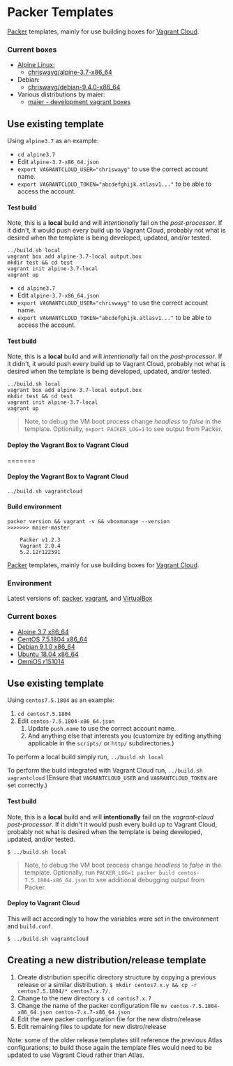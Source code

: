 # Packer Templates

[Packer](https://packer.io) templates, mainly for use building boxes for [Vagrant Cloud](https://app.vagrantup.com/).

### Current boxes

- [Alpine Linux:](http://alpinelinux.org/)
	- [chriswayg/alpine-3.7-x86_64](https://app.vagrantup.com/chriswayg/boxes/alpine-3.7-x86_64)
- Debian:
	- [chriswayg/debian-9.4.0-x86_64](https://app.vagrantup.com/chriswayg/boxes/debian-9.4.0-x86_64)
- Various distributions by maier:
  - [maier - development vagrant boxes](https://app.vagrantup.com/maier)

## Use existing template

Using `alpine3.7` as an example:

- `cd alpine3.7`
- Edit `alpine-3.7-x86_64.json`
- `export VAGRANTCLOUD_USER="chriswayg"` to use the correct account name.
- `export VAGRANTCLOUD_TOKEN="abcdefghijk.atlasv1..."` to be able to access the account.

#### Test build

Note, this is a **local** build and will *intentionally* fail on the *post-processor*. If it didn't, it would push every build up to Vagrant Cloud, probably not what is desired when the template is being developed, updated, and/or tested.

```
../build.sh local
vagrant box add alpine-3.7-local output.box
mkdir test && cd test
vagrant init alpine-3.7-local
vagrant up
```

- `cd alpine3.7`
- Edit `alpine-3.7-x86_64.json`
- `export VAGRANTCLOUD_USER="chriswayg"` to use the correct account name.
- `export VAGRANTCLOUD_TOKEN="abcdefghijk.atlasv1..."` to be able to access the account.

#### Test build

Note, this is a **local** build and will *intentionally* fail on the *post-processor*. If it didn't, it would push every build up to Vagrant Cloud, probably not what is desired when the template is being developed, updated, and/or tested.

```
../build.sh local
vagrant box add alpine-3.7-local output.box
mkdir test && cd test
vagrant init alpine-3.7-local
vagrant up
```

> Note, to debug the VM boot process change *headless* to *false* in the template. Optionally, `export PACKER_LOG=1` to see output from Packer.

#### Deploy the Vagrant Box to Vagrant Cloud
=======
#### Deploy the Vagrant Box to Vagrant Cloud

```
../build.sh vagrantcloud
```

#### Build environment

```shell
packer version && vagrant -v && vboxmanage --version
>>>>>>> maier-master

	Packer v1.2.3
	Vagrant 2.0.4
	5.2.12r122591
```
[Packer](https://packer.io) templates, mainly for use building boxes for [Vagrant Cloud](https://vagrantcloud.com/maier/).

### Environment

Latest versions of: [packer](https://www.packer.io), [vagrant](https://www.vagrantup.com), and [VirtualBox](https://www.virtualbox.org)

### Current boxes

* [Alpine 3.7 x86_64](https://app.vagrantup.com/maier/boxes/alpine-3.7-x86_64)
* [CentOS 7.5.1804 x86_64](https://app.vagrantup.com/maier/boxes/centos-7.5.1804-x86_64)
* [Debian 9.1.0 x86_64](https://app.vagrantup.com/maier/boxes/debian-9.1.0-x86_64)
* [Ubuntu 18.04 x86_64](https://app.vagrantup.com/maier/boxes/ubuntu-18.04-x86_64)
* [OmniOS r151014](https://app.vagrantup.com/maier/boxes/omnios-r151014-x86_64)

## Use existing template

Using `centos7.5.1804` as an example:

1. `cd centos7.5.1804`
1. Edit `centos-7.5.1804-x86_64.json`
	1. Update `push.name` to use the correct account name.
	1. And anything else that interests you (customize by editing anything applicable in the `scripts/` or `http/` subdirectories.)

To perform a local build simply run, `../build.sh local`

To perform the build integrated with Vagrant Cloud run, `../build.sh vagrantcloud` (Ensure that `VAGRANTCLOUD_USER` and `VAGRANTCLOUD_TOKEN` are set correctly.)

#### Test build

Note, this is a **local** build and will **intentionally** fail on the *vagrant-cloud post-processor*. If it didn't it would push every build up to Vagrant Cloud, probably not what is desired when the template is being developed, updated, and/or tested.

```
$ ../build.sh local
```

> Note, to debug the VM boot process change *headless* to *false* in the template. Optionally, run `PACKER_LOG=1 packer build centos-7.5.1804-x86_64.json` to see additional debugging output from Packer.

#### Deploy to Vagrant Cloud

This will act accordingly to how the variables were set in the environment and `build.conf`.

```
$ ../build.sh vagrantcloud
```

## Creating a new distribution/release template

1. Create distribution specific directory structure by copying a previous release or a similar distribution. `$ mkdir centos7.x.y && cp -r centos7.5.1804/* centos7.x.7/.`
1. Change to the new directory `$ cd centos7.x.7`
1. Change the name of the packer configuration file `mv centos-7.5.1804-x86_64.json centos-7.x.7-x86_64.json`
1. Edit the new packer configuration file for the new distro/release
1. Edit remaining files to update for new distro/release

Note: some of the older release templates still reference the previous Atlas configurations; to build those again the template files would need to be updated to use Vagrant Cloud rather than Atlas.
